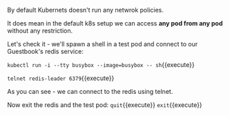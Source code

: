 By default Kubernets doesn't run any netwrok policies.

It does mean in the default k8s setup we can access **any pod from any pod** without any restriction.

Let's check it - we'll spawn a shell in a test pod and connect to our Guestbook's
redis service:

`kubectl run -i --tty busybox --image=busybox -- sh`{{execute}}

`telnet redis-leader 6379`{{execute}}

As you can see - we can connect to the redis using telnet.

Now exit the redis and the test pod: 
`quit`{{execute}}
`exit`{{execute}}
